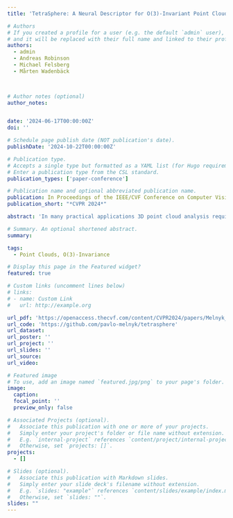 ```yaml
---
title: 'TetraSphere: A Neural Descriptor for O(3)-Invariant Point Cloud Analysis'

# Authors
# If you created a profile for a user (e.g. the default `admin` user), write the username (folder name) here
# and it will be replaced with their full name and linked to their profile.
authors:
  - admin
  - Andreas Robinson
  - Michael Felsberg
  - Mårten Wadenbäck

 

# Author notes (optional)
author_notes:


date: '2024-06-17T00:00:00Z'
doi: ''

# Schedule page publish date (NOT publication's date).
publishDate: '2024-10-22T00:00:00Z'

# Publication type.
# Accepts a single type but formatted as a YAML list (for Hugo requirements).
# Enter a publication type from the CSL standard.
publication_types: ['paper-conference']

# Publication name and optional abbreviated publication name.
publication: In Proceedings of the IEEE/CVF Conference on Computer Vision and Pattern Recognition (CVPR), 2024
publication_short: "*CVPR 2024*"

abstract: 'In many practical applications 3D point cloud analysis requires rotation invariance. In this paper we present a learnable descriptor invariant under 3D rotations and reflections i.e. the O(3) actions utilizing the recently introduced steerable 3D spherical neurons and vector neurons. Specifically we propose an embedding of the 3D spherical neurons into 4D vector neurons which leverages end-to-end training of the model. In our approach we perform TetraTransform---an equivariant embedding of the 3D input into 4D constructed from the steerable neurons---and extract deeper O(3)-equivariant features using vector neurons. This integration of the TetraTransform into the VN-DGCNN framework termed TetraSphere negligibly increases the number of parameters by less than 0.0002%. TetraSphere sets a new state-of-the-art performance classifying randomly rotated real-world object scans of the challenging subsets of ScanObjectNN. Additionally TetraSphere outperforms all equivariant methods on randomly rotated synthetic data: classifying objects from ModelNet40 and segmenting parts of the ShapeNet shapes. Thus our results reveal the practical value of steerable 3D spherical neurons for learning in 3D Euclidean space.'

# Summary. An optional shortened abstract.
summary: 

tags:
  - Point Clouds, O(3)-Invariance

# Display this page in the Featured widget?
featured: true

# Custom links (uncomment lines below)
# links:
# - name: Custom Link
#   url: http://example.org

url_pdf: 'https://openaccess.thecvf.com/content/CVPR2024/papers/Melnyk_TetraSphere_A_Neural_Descriptor_for_O3-Invariant_Point_Cloud_Analysis_CVPR_2024_paper.pdf'
url_code: 'https://github.com/pavlo-melnyk/tetrasphere'
url_dataset: 
url_poster: ''
url_project: ''
url_slides: ''
url_source: 
url_video: 

# Featured image
# To use, add an image named `featured.jpg/png` to your page's folder.
image:
  caption: 
  focal_point: ''
  preview_only: false

# Associated Projects (optional).
#   Associate this publication with one or more of your projects.
#   Simply enter your project's folder or file name without extension.
#   E.g. `internal-project` references `content/project/internal-project/index.md`.
#   Otherwise, set `projects: []`.
projects:
  - []

# Slides (optional).
#   Associate this publication with Markdown slides.
#   Simply enter your slide deck's filename without extension.
#   E.g. `slides: "example"` references `content/slides/example/index.md`.
#   Otherwise, set `slides: ""`.
slides: ""
---
```

